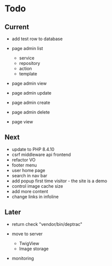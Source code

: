 # Todo

## Current

- add test row to database
- page admin list
  - service
  - repository
  - action
  - template

- page admin view
- page admin update
- page admin create
- page admin delete
- page view

## Next

- update to PHP 8.4.10
- csrf middleware api frontend
- refactor VO
- footer menu
- user home page
- search in nav bar
- add popup first time visitor - the site is a demo
- control image cache size
- add more content
- change links in infoline

## Later

- return check "vendor/bin/deptrac"

- move to server
  - TwigView
  - Image storage

- monitoring
